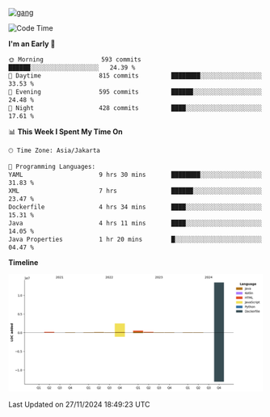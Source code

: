 <!-- [<img src='https://dev.karakun.com/assets/posts/2018-09-16-jc-java-article/3duke_suspects.jpg' alt='java'>](https://github.com/yeahbutstill) -->
[<img src='https://asset-2.tstatic.net/tribunnewswiki/foto/bank/images/Mozart.jpg' alt='gang'>](https://github.com/yeahbutstill)

<!--START_SECTION:waka-->
![Code Time](http://img.shields.io/badge/Code%20Time-2%2C948%20hrs%2036%20mins-blue)

**I'm an Early 🐤** 

```text
🌞 Morning                593 commits         ██████░░░░░░░░░░░░░░░░░░░   24.39 % 
🌆 Daytime                815 commits         ████████░░░░░░░░░░░░░░░░░   33.53 % 
🌃 Evening                595 commits         ██████░░░░░░░░░░░░░░░░░░░   24.48 % 
🌙 Night                  428 commits         ████░░░░░░░░░░░░░░░░░░░░░   17.61 % 
```


📊 **This Week I Spent My Time On** 

```text
🕑︎ Time Zone: Asia/Jakarta

💬 Programming Languages: 
YAML                     9 hrs 30 mins       ████████░░░░░░░░░░░░░░░░░   31.83 % 
XML                      7 hrs               ██████░░░░░░░░░░░░░░░░░░░   23.47 % 
Dockerfile               4 hrs 34 mins       ████░░░░░░░░░░░░░░░░░░░░░   15.31 % 
Java                     4 hrs 11 mins       ████░░░░░░░░░░░░░░░░░░░░░   14.05 % 
Java Properties          1 hr 20 mins        █░░░░░░░░░░░░░░░░░░░░░░░░   04.47 % 
```

**Timeline**

![Lines of Code chart](https://raw.githubusercontent.com/yeahbutstill/yeahbutstill/main/assets/bar_graph.png)


 Last Updated on 27/11/2024 18:49:23 UTC
<!--END_SECTION:waka-->

